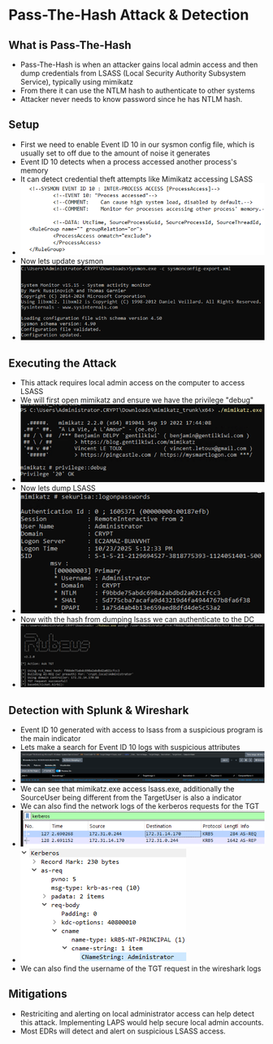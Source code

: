 # Pass-The-Hash Attack & Detection 

## What is Pass-The-Hash
- Pass-The-Hash is when an attacker gains local admin access and then dump credentials from LSASS (Local Security Authority Subsystem Service), typically using mimikatz
- From there it can use the NTLM hash to authenticate to other systems
- Attacker never needs to know password since he has NTLM hash.

## Setup 
- First we need to enable Event ID 10 in our sysmon config file, which is usually set to off due to the amount of noise it generates
- Event ID 10 detects when a process accessed another process's memory
- It can detect credential theft attempts like Mimikatz accessing LSASS
- ![enable 10](https://github.com/AlexMc889/Portfolio/blob/main/Active%20Directory%20Attack%20%26%20Defense/Images/pass%20the%20hash/sysmonconfig%20for%20event%20ID%2010.png)
- Now lets update sysmon
- ![update sysmon](https://github.com/AlexMc889/Portfolio/blob/main/Active%20Directory%20Attack%20%26%20Defense/Images/pass%20the%20hash/sysmon%20-c%20update.png)

## Executing the Attack 
- This attack requires local admin access on the computer to access LSASS
- We will first open mimikatz and ensure we have the privilege "debug"
- ![privilege debug](https://github.com/AlexMc889/Portfolio/blob/main/Active%20Directory%20Attack%20%26%20Defense/Images/pass%20the%20hash/privilege%20debu%20mimikatz.png)
- Now lets dump LSASS
- ![dump lsass](https://github.com/AlexMc889/Portfolio/blob/main/Active%20Directory%20Attack%20%26%20Defense/Images/pass%20the%20hash/get%20logonpassswords.png)
- Now with the hash from dumping lsass we can authenticate to the DC
- ![generate tgt](https://github.com/AlexMc889/Portfolio/blob/main/Active%20Directory%20Attack%20%26%20Defense/Images/pass%20the%20hash/ask%20tgt.png)

## Detection with Splunk & Wireshark
- Event ID 10 generated with access to lsass from a suspicious program is the main indicator
- Lets make a search for Event ID 10 logs with suspicious attributes
- ![event id 10 splunk](https://github.com/AlexMc889/Portfolio/blob/main/Active%20Directory%20Attack%20%26%20Defense/Images/pass%20the%20hash/10%20lsass%20access.png)
- We can see that mimikatz.exe access lsass.exe, additionally the SourceUser being different from the TargetUser is also a indicator
- We can also find the network logs of the kerberos requests for the TGT
- ![wireshark](https://github.com/AlexMc889/Portfolio/blob/main/Active%20Directory%20Attack%20%26%20Defense/Images/pass%20the%20hash/Kerbos%20request.png)
- ![username of tgt request](https://github.com/AlexMc889/Portfolio/blob/main/Active%20Directory%20Attack%20%26%20Defense/Images/pass%20the%20hash/request%20admin%20tgt.png)
- We can also find the username of the TGT request in the wireshark logs

## Mitigations
- Restriciting and alerting on local administrator access can help detect this attack. Implementing LAPS would help secure local admin accounts.
- Most EDRs will detect and alert on suspicious LSASS access.
